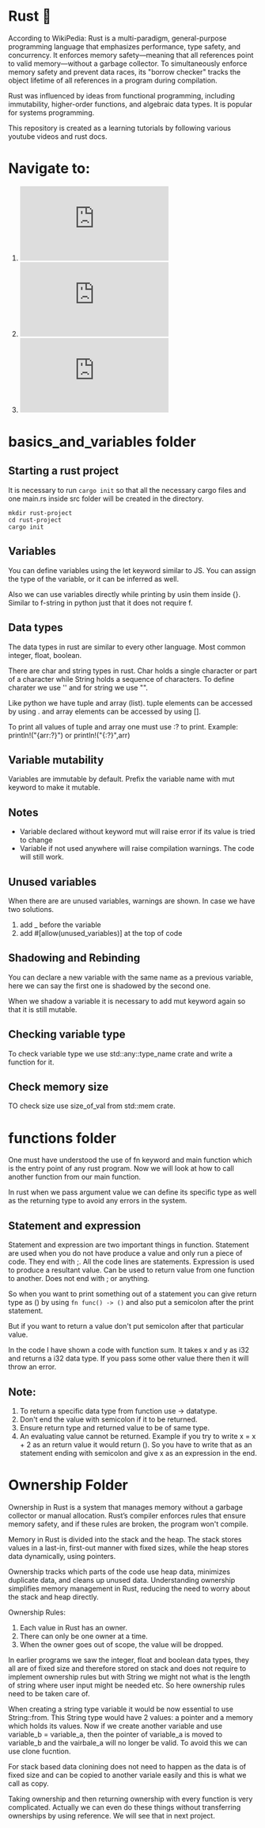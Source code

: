 # Rust 🦀

According to WikiPedia: Rust is a multi-paradigm, general-purpose programming language that emphasizes performance, type safety, and concurrency. It enforces memory safety—meaning that all references point to valid memory—without a garbage collector. To simultaneously enforce memory safety and prevent data races, its "borrow checker" tracks the object lifetime of all references in a program during compilation.

Rust was influenced by ideas from functional programming, including immutability, higher-order functions, and algebraic data types. It is popular for systems programming.

This repository is created as a learning tutorials by following various youtube videos and rust docs.


# Navigate to:
1. ![Basics and Variable Folder](https://github.com/ChiragChauhan4579/Rust-Basics/blob/main/README.md#basics_and_variables-folder)
2. ![Functions Folder](https://github.com/ChiragChauhan4579/Rust-Basics/blob/main/README.md#functions-folder)
3. ![Ownership Folder](https://github.com/ChiragChauhan4579/Rust-Basics/blob/main/README.md#ownership-folder)

# basics_and_variables folder

## Starting a rust project

It is necessary to run `cargo init` so that all the necessary cargo files and one main.rs inside src folder will be created in the directory.

```
mkdir rust-project
cd rust-project
cargo init
```

## Variables 

You can define variables using the let keyword similar to JS. You can assign the type of the variable, or it can be inferred as well.

Also we can use variables directly while printing by usin them inside {}. Similar to f-string in python just that it does not require f.

## Data types

The data types in rust are similar to every other language. Most common integer, float, boolean.

There are char and string types in rust. Char holds a single character or part of a character while String holds a sequence of characters. To define charater we use '' and for string we use "".

Like python we have tuple and array (list). tuple elements can be accessed by using . and array elements can be accessed by using [].

To print all values of tuple and array one must use :? to print. Example: println!("{arr:?}") or println!("{:?}",arr)

## Variable mutability
Variables are immutable by default. Prefix the variable name with mut keyword to make it mutable.

## Notes
- Variable declared without keyword mut will raise error if its value is tried to change
- Variable if not used anywhere will raise compilation warnings. The code will still work.

## Unused variables

When there are are unused variables, warnings are shown. In case we have two solutions.
1. add _ before the variable
2. add #[allow(unused_variables)] at the top of code

## Shadowing and Rebinding

You can declare a new variable with the same name as a previous variable, here we can say the first one is shadowed by the second one.

When we shadow a variable it is necessary to add mut keyword again so that it is still mutable.

## Checking variable type

To check variable type we use std::any::type_name crate and write a function for it.

## Check memory size 

TO check size use size_of_val from std::mem crate.

# functions folder

One must have understood the use of fn keyword and main function which is the entry point of any rust program. Now we will look at how to call another function from our main function.

In rust when we pass argument value we can define its specific type as well as the returning type to avoid any errors in the system.

## Statement and expression

Statement and expression are two important things in function. Statement are used when you do not have produce a value and only run a piece of code. They end with ;. All the code lines are statements. Expression is used to produce a resultant value. Can be used to return value from one function to another. Does not end with ; or anything.

So when you want to print something out of a statement you can give return type as () by using `fn func() -> ()` and also put a semicolon after the print statement.

But if you want to return a value don't put semicolon after that particular value.

In the code I have shown a code with function sum. It takes x and y as i32 and returns a i32 data type. If you pass some other value there then it will throw an error.

## Note:
1. To return a specific data type from function use -> datatype.
2. Don't end the value with semicolon if it to be returned.
3. Ensure return type and returned value to be of same type. 
4. An evaluating value cannot be returned. Example if you try to write x = x + 2 as an return value it would return (). So you have to write that as an statement ending with semicolon and give x as an expression in the end. 

# Ownership Folder

Ownership in Rust is a system that manages memory without a garbage collector or manual allocation. Rust’s compiler enforces rules that ensure memory safety, and if these rules are broken, the program won't compile.

Memory in Rust is divided into the stack and the heap. The stack stores values in a last-in, first-out manner with fixed sizes, while the heap stores data dynamically, using pointers.

Ownership tracks which parts of the code use heap data, minimizes duplicate data, and cleans up unused data. Understanding ownership simplifies memory management in Rust, reducing the need to worry about the stack and heap directly.

Ownership Rules:

1. Each value in Rust has an owner.
2. There can only be one owner at a time.
3. When the owner goes out of scope, the value will be dropped.

In earlier programs we saw the integer, float and boolean data types, they all are of fixed size and therefore stored on stack and does not require to implement ownership rules but with String we might not what is the length of string where user input might be needed etc. So here ownership rules need to be taken care of.

When creating a string type variable it would be now essential to use String::from. This String type would have 2 values: a pointer and a memory which holds its values. Now if we create another variable and use variable_b = variable_a, then the pointer of variable_a is moved to variable_b and the vairbale_a will no longer be valid. To avoid this we can use clone fucntion.

For stack based data clonining does not need to happen as the data is of fixed size and can be copied to another variale easily and this is what we call as copy.

Taking ownership and then returning ownership with every function is very complicated. Actually we can even do these things without transferring ownerships by using reference. We will see that in next project.